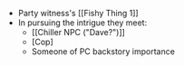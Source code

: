 * Party witness's [[Fishy Thing 1]]
* In pursuing the intrigue they meet:
	* [[Chiller NPC ("Dave?")]]
	* [Cop]
	* Someone of PC backstory importance